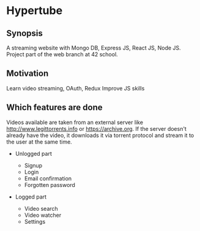 # Hypertube

## Synopsis

A streaming website with Mongo DB, Express JS, React JS, Node JS. Project part of the web branch at 42 school.

## Motivation

Learn video streaming, OAuth, Redux
Improve JS skills

## Which features are done

Videos available are taken from an external server like http://www.legittorrents.info or https://archive.org.
If the server doesn't already have the video, it downloads it via torrent protocol and stream it to the user at the same time.

* Unlogged part
  * Signup
  * Login
  * Email confirmation
  * Forgotten password

* Logged part
  * Video search
  * Video watcher
  * Settings
